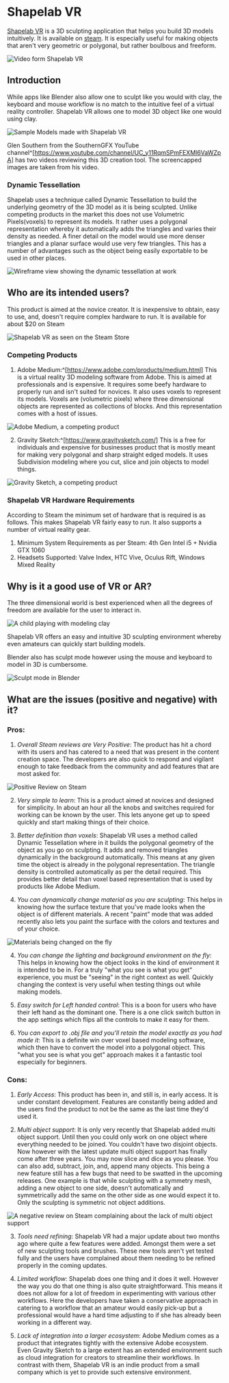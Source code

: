 Shapelab VR
===========

[Shapelab VR](https://shapelabvr.com/) is a 3D sculpting application that helps you build 3D models intuitively. It is available on [steam](https://store.steampowered.com/app/571890/Shapelab/). It is especially useful for making objects that aren't very geometric or polygonal, but rather boulbous and freeform. 

![Video form Shapelab VR](./images/gif_big.gif)

Introduction
------------

While apps like Blender also allow one to sculpt like you would with clay, the keyboard and mouse workflow is no match to the intuitive feel of a virtual reality controller. Shapelab VR allows one to model 3D object like one would using clay.

![Sample Models made with Shapelab VR](./images/sample.png)


Glen Southern from the SouthernGFX YouTube channel^[https://www.youtube.com/channel/UC_y11RqmSPmFEXMl6VaWZpA] has two videos reviewing this 3D creation tool. The screencapped images are taken from his video.

### Dynamic Tessellation

Shapelab uses a technique called Dynamic Tessellation to build the underlying geometry of the 3D model as it is being sculpted. Unlike competing products in the market this does not use Volumetric Pixels(voxels) to represent its models. It rather uses a polygonal representation whereby it automatically adds the triangles and varies their density as needed. A finer detail on the model would use more denser triangles and a planar surface would use very few triangles. This has a number of advantages such as the object being easily exportable to be used in other places. 

![Wireframe view showing the dynamic tessellation at work](./images/tess.png)



Who are its intended users?
---------------------------

This product is aimed at the novice creator. It is inexpensive to obtain, easy to use, and, doesn't require complex hardware to run. It is available for about $20 on Steam

![Shapelab VR as seen on the Steam Store](./images/steam.png)

### Competing Products

1. Adobe Medium:^[https://www.adobe.com/products/medium.html] This is a virtual reality 3D modeling software from Adobe. This is aimed at professionals and is expensive. It requires some beefy hardware to properly run and isn't suited for novices. It also uses voxels to represent its models. Voxels are (volumetric pixels) where three dimensional objects are represented as collections of blocks. And this representation comes with a host of issues.


![Adobe Medium, a competing product](./images/adobe.png)

2. Gravity Sketch:^[https://www.gravitysketch.com/] This is a free for individuals and expensive for businesses product that is mostly meant for making very polygonal and sharp straight edged models. It uses Subdivision modeling where you cut, slice and join objects to model things.

![Gravity Sketch, a competing product](./images/gravitysketch.png)

### Shapelab VR Hardware Requirements

According to Steam the minimum set of hardware that is required is as follows. This makes Shapelab VR fairly easy to run. It also supports a number of virtual reality gear.

1. Minimum System Requirements as per Steam: 4th Gen Intel i5 + Nvidia GTX 1060
2. Headsets Supported: Valve Index, HTC Vive, Oculus Rift, Windows Mixed Reality

Why is it a good use of VR or AR?
---------------------------------

The three dimensional world is best experienced when all the degrees of freedom are available for the user to interact in. 

![A child playing with modeling clay](./images/playdough.jpg)

Shapelab VR offers an easy and intuitive 3D sculpting environment whereby even amateurs can quickly start building models.

Blender also has sculpt mode however using the mouse and keyboard to model in 3D is cumbersome.

![Sculpt mode in Blender](./images/blender.gif)



What are the issues (positive and negative) with it?
-----------------------------------------------------

### Pros:

1. _Overall Steam reviews are Very Positive_: The product has hit a chord with its users and has catered to a need that was present in the content creation space. The developers are also quick to respond and vigilant enough to take feedback from the community and add features that are most asked for.

![Positive Review on Steam](./images/positive.png)

2. _Very simple to learn_: This is a product aimed at novices and designed for simplicity. In about an hour all the knobs and switches required for working can be known by the user. This lets anyone get up to speed quickly and start making things of their choice.

3. _Better definition than voxels_: Shapelab VR uses a method called Dynamic Tessellation where in it builds the polygonal geometry of the object as you go on sculpting. It adds and removed triangles dynamically in the background automatically. This means at any given time the object is already in the polygonal representation. The triangle density is controlled automatically as per the detail required. This provides better detail than voxel based representation that is used by products like Adobe Medium.

3. _You can dynamically change material as you are sculpting_: This helps in knowing how the surface texture that you've made looks when the object is of different materials. A recent "paint" mode that was added recently also lets you paint the surface with the colors and textures and of your choice.

![Materials being changed on the fly](./images/result.png)

4. _You can change the lighting and background environment on the fly_: This helps in knowing how the object looks in the kind of environment it is intended to be in. For a truly "what you see is what you get" experience, you must be "seeing" in the right context as well. Quickly changing the context is very useful when testing things out while making models.


5. _Easy switch for Left handed control_: This is a boon for users who have their left hand as the dominant one. There is a one click switch button in the app settings which flips all the controls to make it easy for them.

6. _You can export to .obj file and you'll retain the model exactly as you had made it_: This is a definite win over voxel based modeling software, which then have to convert the model into a polygonal object. This "what you see is what you get" approach makes it a fantastic tool especially for beginners. 

### Cons:

1. _Early Access_: This product has been in, and still is, in early access. It is under constant development. Features are constantly being added and the users find the product to not be the same as the last time they'd used it. 

2. _Multi object support_: It is only very recently that Shapelab added multi object support. Until then you could only work on one object where everything needed to be joined. You couldn't have two disjoint objects. Now however with the latest update multi object support has finally come after three years. You may now slice and dice as you please. You can also add, subtract, join, and, append many objects. This being a new feature still has a few bugs that need to be swatted in the upcoming releases. One example is that while sculpting with a symmetry mesh, adding a new object to one side, doesn't automatically and symmetrically add the same on the other side as one would expect it to. Only the sculpting is symmetric not object additions.

![A negative review on Steam complaining about the lack of multi object support](./images/negative.png)

3. _Tools need refining_: Shapelab VR had a major update about two months ago where quite a few features were added. Amongst them were a set of new sculpting tools and brushes. These new tools aren't yet tested fully and the users have complained about them needing to be refined properly in the coming updates.

4. _Limited workflow_: Shapelab does one thing and it does it well. However the way you do that one thing is also quite straightforward. This means it does not allow for a lot of freedom in experimenting with various other workflows. Here the developers have taken a conservative approach in catering to a workflow that an amateur would easily pick-up but a professional would have a hard time adjusting to if she has already been working in a different way.

5. _Lack of integration into a larger ecosystem_: Adobe Medium comes as a product that integrates tightly with the extensive Adobe ecosystem. Even Gravity Sketch to a large extent has an extended environment such as cloud integration for creators to streamline their workflows. In contrast with them, Shapelab VR is an indie product from a small company which is yet to provide such extensive environment.
